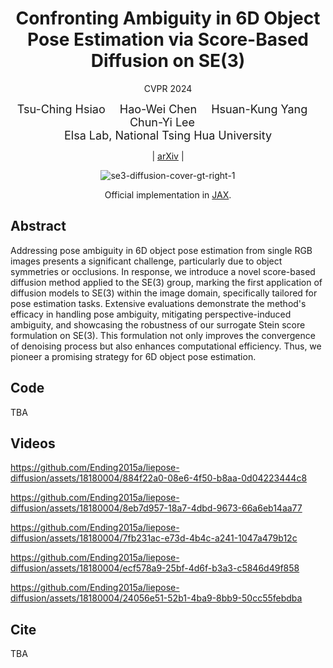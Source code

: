 <div align="center">

# Confronting Ambiguity in 6D Object Pose Estimation via Score-Based Diffusion on SE(3)

CVPR 2024

<font size="4">
Tsu-Ching Hsiao&emsp;
Hao-Wei Chen&emsp;
Hsuan-Kung Yang&emsp;
Chun-Yi Lee&emsp;
</font>
<br>

<font size="4">
Elsa Lab, National Tsing Hua University
</font>

| <a href="https://arxiv.org/abs/2305.15873">arXiv</a> |







![se3-diffusion-cover-gt-right-1](https://github.com/Ending2015a/liepose-diffusion/assets/18180004/b10445f3-497b-4a84-bc3e-1d7332e1f8b6)


Official implementation in [JAX](https://github.com/google/jax).

</div>

## Abstract

Addressing pose ambiguity in 6D object pose estimation from single RGB images presents a significant challenge, particularly due to object symmetries or occlusions. In response, we introduce a novel score-based diffusion method applied to the SE(3) group, marking the first application of diffusion models to SE(3) within the image domain, specifically tailored for pose estimation tasks. Extensive evaluations demonstrate the method's efficacy in handling pose ambiguity, mitigating perspective-induced ambiguity, and showcasing the robustness of our surrogate Stein score formulation on SE(3). This formulation not only improves the convergence of denoising process but also enhances computational efficiency. Thus, we pioneer a promising strategy for 6D object pose estimation.

## Code 

TBA


## Videos


https://github.com/Ending2015a/liepose-diffusion/assets/18180004/884f22a0-08e6-4f50-b8aa-0d04223444c8



https://github.com/Ending2015a/liepose-diffusion/assets/18180004/8eb7d957-18a7-4dbd-9673-66a6eb14aa77



https://github.com/Ending2015a/liepose-diffusion/assets/18180004/7fb231ac-e73d-4b4c-a241-1047a479b12c




https://github.com/Ending2015a/liepose-diffusion/assets/18180004/ecf578a9-25bf-4d6f-b3a3-c5846d49f858





https://github.com/Ending2015a/liepose-diffusion/assets/18180004/24056e51-52b1-4ba9-8bb9-50cc55febdba


## Cite

TBA





